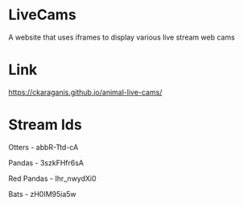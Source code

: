 # LiveCams
A website that uses iframes to display various live stream web cams

# Link
https://ckaraganis.github.io/animal-live-cams/

# Stream Ids
Otters - abbR-Ttd-cA

Pandas - 3szkFHfr6sA

Red Pandas - Ihr_nwydXi0

Bats - zH0IM95ia5w
